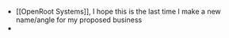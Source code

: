 - [[OpenRoot Systems]], I hope this is the last time I make a new name/angle for my proposed business
-